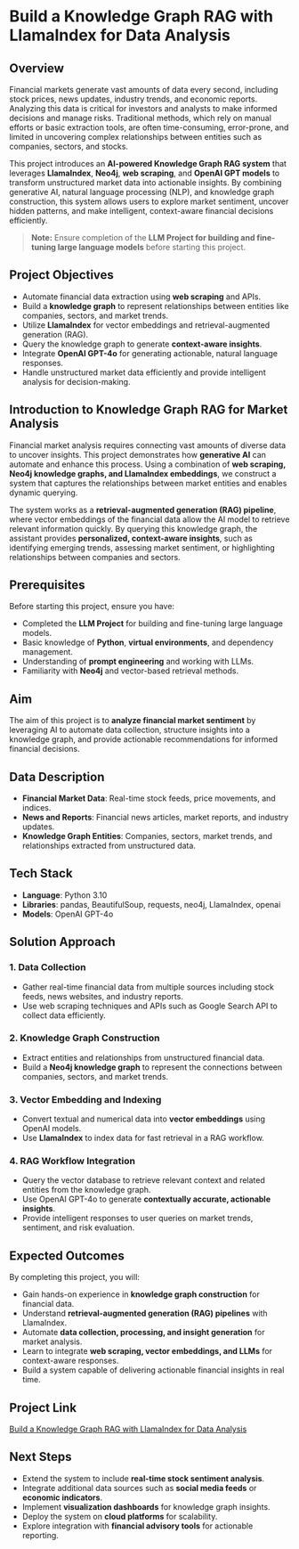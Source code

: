 # Build a Knowledge Graph RAG with LlamaIndex for Data Analysis

## Overview

Financial markets generate vast amounts of data every second, including stock prices, news updates, industry trends, and economic reports. Analyzing this data is critical for investors and analysts to make informed decisions and manage risks. Traditional methods, which rely on manual efforts or basic extraction tools, are often time-consuming, error-prone, and limited in uncovering complex relationships between entities such as companies, sectors, and stocks.

This project introduces an **AI-powered Knowledge Graph RAG system** that leverages **LlamaIndex**, **Neo4j**, **web scraping**, and **OpenAI GPT models** to transform unstructured market data into actionable insights. By combining generative AI, natural language processing (NLP), and knowledge graph construction, this system allows users to explore market sentiment, uncover hidden patterns, and make intelligent, context-aware financial decisions efficiently.

> **Note:** Ensure completion of the **LLM Project for building and fine-tuning large language models** before starting this project.

## Project Objectives

- Automate financial data extraction using **web scraping** and APIs.  
- Build a **knowledge graph** to represent relationships between entities like companies, sectors, and market trends.  
- Utilize **LlamaIndex** for vector embeddings and retrieval-augmented generation (RAG).  
- Query the knowledge graph to generate **context-aware insights**.  
- Integrate **OpenAI GPT-4o** for generating actionable, natural language responses.  
- Handle unstructured market data efficiently and provide intelligent analysis for decision-making.  

## Introduction to Knowledge Graph RAG for Market Analysis

Financial market analysis requires connecting vast amounts of diverse data to uncover insights. This project demonstrates how **generative AI** can automate and enhance this process. Using a combination of **web scraping, Neo4j knowledge graphs, and LlamaIndex embeddings**, we construct a system that captures the relationships between market entities and enables dynamic querying.  

The system works as a **retrieval-augmented generation (RAG) pipeline**, where vector embeddings of the financial data allow the AI model to retrieve relevant information quickly. By querying this knowledge graph, the assistant provides **personalized, context-aware insights**, such as identifying emerging trends, assessing market sentiment, or highlighting relationships between companies and sectors.

## Prerequisites

Before starting this project, ensure you have:

- Completed the **LLM Project** for building and fine-tuning large language models.  
- Basic knowledge of **Python**, **virtual environments**, and dependency management.  
- Understanding of **prompt engineering** and working with LLMs.  
- Familiarity with **Neo4j** and vector-based retrieval methods.  

## Aim

The aim of this project is to **analyze financial market sentiment** by leveraging AI to automate data collection, structure insights into a knowledge graph, and provide actionable recommendations for informed financial decisions.

## Data Description

- **Financial Market Data**: Real-time stock feeds, price movements, and indices.  
- **News and Reports**: Financial news articles, market reports, and industry updates.  
- **Knowledge Graph Entities**: Companies, sectors, market trends, and relationships extracted from unstructured data.  

## Tech Stack

- **Language**: Python 3.10  
- **Libraries**: pandas, BeautifulSoup, requests, neo4j, LlamaIndex, openai  
- **Models**: OpenAI GPT-4o  

## Solution Approach

### 1. Data Collection
- Gather real-time financial data from multiple sources including stock feeds, news websites, and industry reports.  
- Use web scraping techniques and APIs such as Google Search API to collect data efficiently.  

### 2. Knowledge Graph Construction
- Extract entities and relationships from unstructured financial data.  
- Build a **Neo4j knowledge graph** to represent the connections between companies, sectors, and market trends.  

### 3. Vector Embedding and Indexing
- Convert textual and numerical data into **vector embeddings** using OpenAI models.  
- Use **LlamaIndex** to index data for fast retrieval in a RAG workflow.  

### 4. RAG Workflow Integration
- Query the vector database to retrieve relevant context and related entities from the knowledge graph.  
- Use OpenAI GPT-4o to generate **contextually accurate, actionable insights**.  
- Provide intelligent responses to user queries on market trends, sentiment, and risk evaluation.  

## Expected Outcomes

By completing this project, you will:

- Gain hands-on experience in **knowledge graph construction** for financial data.  
- Understand **retrieval-augmented generation (RAG) pipelines** with LlamaIndex.  
- Automate **data collection, processing, and insight generation** for market analysis.  
- Learn to integrate **web scraping, vector embeddings, and LLMs** for context-aware responses.  
- Build a system capable of delivering actionable financial insights in real time.  

## Project Link

[Build a Knowledge Graph RAG with LlamaIndex for Data Analysis](https://www.projectpro.io/data-science-use-cases/build-a-knowledge-graph-rag)

## Next Steps

- Extend the system to include **real-time stock sentiment analysis**.  
- Integrate additional data sources such as **social media feeds** or **economic indicators**.  
- Implement **visualization dashboards** for knowledge graph insights.  
- Deploy the system on **cloud platforms** for scalability.  
- Explore integration with **financial advisory tools** for actionable reporting.
